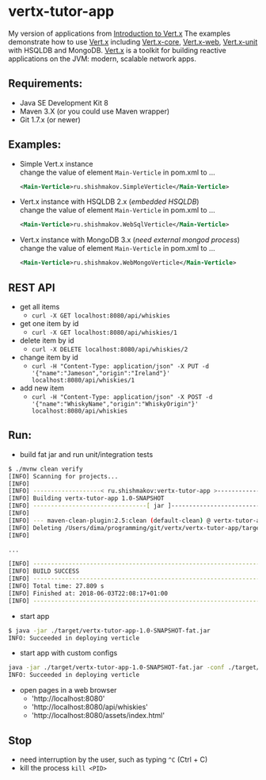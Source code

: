 vertx-tutor-app
=======

My version of applications from [Introduction to Vert.x](https://vertx.io/blog/posts/introduction-to-vertx.html)
The examples demonstrate how to use [Vert.x](https://vertx.io) including [Vert.x-core](https://github.com/eclipse/vert.x), [Vert.x-web](https://github.com/vert-x3/vertx-web), [Vert.x-unit](https://github.com/vert-x3/vertx-unit) with HSQLDB and MongoDB.
[Vert.x](https://vertx.io) is a toolkit for building reactive applications on the JVM: modern, scalable network apps.

## Requirements:
  * Java SE Development Kit 8
  * Maven 3.X (or you could use Maven wrapper)
  * Git 1.7.x (or newer)


## Examples:
 * Simple Vert.x instance<br/>
   change the value of element `Main-Verticle` in pom.xml to ...
   ```xml
   <Main-Verticle>ru.shishmakov.SimpleVerticle</Main-Verticle>
   ```

 * Vert.x instance with HSQLDB 2.x (*embedded HSQLDB*)<br/>
   change the value of element `Main-Verticle` in pom.xml to ...
   ```xml
   <Main-Verticle>ru.shishmakov.WebSqlVerticle</Main-Verticle>
   ```

 * Vert.x instance with MongoDB 3.x (*need external mongod process*)<br/>
   change the value of element `Main-Verticle` in pom.xml to ...
   ```xml
   <Main-Verticle>ru.shishmakov.WebMongoVerticle</Main-Verticle>
   ```


## REST API
 * get all items
    - `curl -X GET localhost:8080/api/whiskies`
 * get one item by id
    - `curl -X GET localhost:8080/api/whiskies/1`
 * delete item by id
    - `curl -X DELETE localhost:8080/api/whiskies/2`
 * change item by id
    - `curl -H "Content-Type: application/json" -X PUT -d '{"name":"Jameson","origin":"Ireland"}' localhost:8080/api/whiskies/1`
 * add new item
    - `curl -H "Content-Type: application/json" -X POST -d '{"name":"WhiskyName","origin":"WhiskyOrigin"}' localhost:8080/api/whiskies`


## Run:
 * build fat jar and run unit/integration tests
```bash
$ ./mvnw clean verify
[INFO] Scanning for projects...
[INFO]
[INFO] -------------------< ru.shishmakov:vertx-tutor-app >--------------------
[INFO] Building vertx-tutor-app 1.0-SNAPSHOT
[INFO] --------------------------------[ jar ]---------------------------------
[INFO]
[INFO] --- maven-clean-plugin:2.5:clean (default-clean) @ vertx-tutor-app ---
[INFO] Deleting /Users/dima/programming/git/vertx/vertx-tutor-app/target
[INFO]

...

[INFO] ------------------------------------------------------------------------
[INFO] BUILD SUCCESS
[INFO] ------------------------------------------------------------------------
[INFO] Total time: 27.809 s
[INFO] Finished at: 2018-06-03T22:08:17+01:00
[INFO] ------------------------------------------------------------------------
```

 * start app
```bash
$ java -jar ./target/vertx-tutor-app-1.0-SNAPSHOT-fat.jar
INFO: Succeeded in deploying verticle
```

 * start app with custom configs
```bash
java -jar ./target/vertx-tutor-app-1.0-SNAPSHOT-fat.jar -conf ./target/classes/application-conf.json
INFO: Succeeded in deploying verticle
```

 * open pages in a web browser
     - 'http://localhost:8080'
     - 'http://localhost:8080/api/whiskies'
     - 'http://localhost:8080/assets/index.html'

## Stop
 * need interruption by the user, such as typing `^C` (Ctrl + C)
 * kill the process `kill <PID>`
